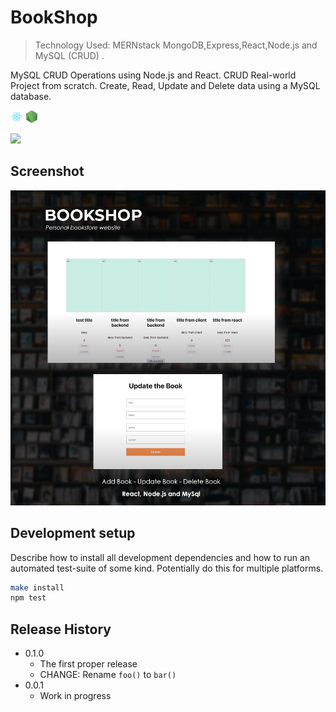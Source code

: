 # BookShop  
> Technology Used: MERNstack MongoDB,Express,React,Node.js and MySQL (CRUD) .

MySQL CRUD Operations using Node.js and React. CRUD Real-world Project from scratch. Create, Read, Update and Delete data using a MySQL database.

<code><img height="20" src="https://raw.githubusercontent.com/github/explore/80688e429a7d4ef2fca1e82350fe8e3517d3494d/topics/react/react.png"></code>
<code><img height="20" src="https://raw.githubusercontent.com/github/explore/80688e429a7d4ef2fca1e82350fe8e3517d3494d/topics/nodejs/nodejs.png"></code>

![](header.png)


## Screenshot

![alt text](https://github.com/ozcod/blog/blob/main/bookshop.png?raw=true)

## Development setup

Describe how to install all development dependencies and how to run an automated test-suite of some kind. Potentially do this for multiple platforms.

```sh
make install
npm test
```

## Release History

* 0.1.0
    * The first proper release
    * CHANGE: Rename `foo()` to `bar()`
* 0.0.1
    * Work in progress


